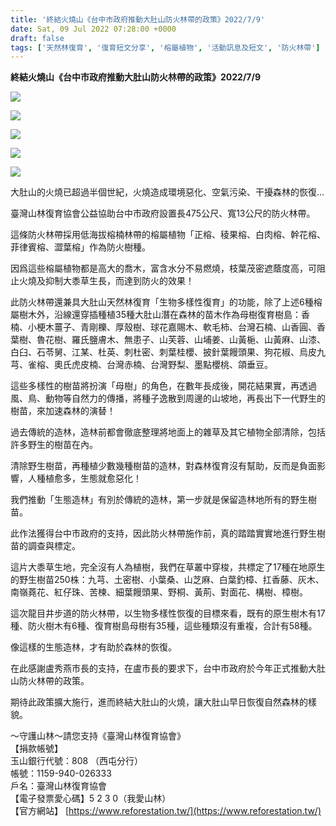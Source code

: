 ```yaml
---
title: '終結火燒山《台中市政府推動大肚山防火林帶的政策》2022/7/9'
date: Sat, 09 Jul 2022 07:28:00 +0000
draft: false
tags: ['天然林復育', '復育短文分享', '榕屬植物', '活動訊息及短文', '防火林帶']
---
```


**終結火燒山《台中市政府推動大肚山防火林帶的政策》2022/7/9**

![](https://www.reforestation.tw/wp-content/uploads/2022/08/292846760_5652927541393506_6653052486801541548_n.jpg)

![](https://www.reforestation.tw/wp-content/uploads/2022/08/292858003_5652927661393494_2554579156522387618_n.jpg)

![](https://www.reforestation.tw/wp-content/uploads/2022/08/293060254_5652928014726792_557525676899119833_n.jpg)

![](https://www.reforestation.tw/wp-content/uploads/2022/08/292816356_5652927791393481_7159056591706420188_n.jpg)

![](https://www.reforestation.tw/wp-content/uploads/2022/08/292782512_5652928051393455_4521301937193167588_n.jpg)

  
大肚山的火燒已超過半個世紀，火燒造成環境惡化、空氣污染、干擾森林的恢復...

臺灣山林復育協會公益協助台中市政府設置長475公尺、寬13公尺的防火林帶。

這條防火林帶採用低海拔榕楠林帶的榕屬植物「正榕、稜果榕、白肉榕、幹花榕、菲律賓榕、澀葉榕」作為防火樹種。

因爲這些榕屬植物都是高大的喬木，富含水分不易燃燒，枝葉茂密遮蔭度高，可阻止火燒及抑制大黍草生長，而達到防火的效果！

此防火林帶還兼具大肚山天然林復育「生物多樣性復育」的功能，除了上述6種榕屬樹木外，沿線還穿插種植35種大肚山潛在森林的苗木作為母樹復育樹島：香楠、小梗木薑子、青剛櫟、厚殼樹、球花嘉賜木、軟毛柿、台灣石楠、山香圓、香葉樹、魯花樹、羅氏鹽膚木、無患子、山芙蓉、山埔姜、山黃梔、山黃麻、山漆、白臼、石苓舅、江某、杜英、刺杜密、刺葉桂櫻、披針葉饅頭果、狗花椒、烏皮九芎、雀榕、奧氏虎皮楠、台灣赤楠、台灣野梨、墨點櫻桃、頜垂豆。

這些多樣性的樹苗將扮演「母樹」的角色，在數年長成後，開花結果實，再透過風、鳥、動物等自然力的傳播，將種子逸散到周邊的山坡地，再長出下一代野生的樹苗，來加速森林的演替！

過去傳統的造林，造林前都會徹底整理將地面上的雜草及其它植物全部清除，包括許多野生的樹苗在內。

清除野生樹苗，再種植少數幾種樹苗的造林，對森林復育沒有幫助，反而是負面影響，人種植愈多，生態就愈惡化！

我們推動「生態造林」有別於傳統的造林，第一步就是保留造林地所有的野生樹苗。

此作法獲得台中市政府的支持，因此防火林帶施作前，真的踏踏實實地進行野生樹苗的調查與標定。

這片大黍草生地，完全沒有人為植樹，我們在草叢中穿梭，共標定了17種在地原生的野生樹苗250株：九芎、土密樹、小葉桑、山芝麻、白葉釣樟、扛香藤、灰木、南嶺蕘花、紅仔珠、苦楝、細葉饅頭果、野桐、黃荊、對面花、構樹、樟樹。

這次龍目井步道的防火林帶，以生物多樣性恢復的目標來看，既有的原生樹木有17種、防火樹木有6種、復育樹島母樹有35種，這些種類沒有重複，合計有58種。

像這樣的生態造林，才有助於森林的恢復。

在此感謝盧秀燕市長的支持，在盧市長的要求下，台中市政府於今年正式推動大肚山防火林帶的政策。

期待此政策擴大施行，進而終結大肚山的火燒，讓大肚山早日恢復自然森林的樣貌。

～守護山林～請您支持《臺灣山林復育協會》  
【捐款帳號】  
玉山銀行代號：808 （西屯分行）  
帳號：1159-940-026333  
戶名：臺灣山林復育協會  
【電子發票愛心碼】5 2 3 0（我愛山林）  
【官方網站】 [https://www.reforestation.tw/](https://www.reforestation.tw/)